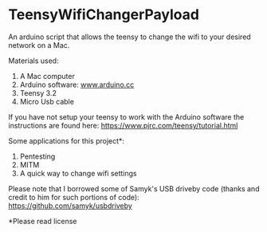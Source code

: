 # TeensyWifiChangerPayload
An arduino script that allows the teensy to change the wifi to your desired network on a Mac. 

Materials used:
1. A Mac computer
2. Arduino software: www.arduino.cc
3. Teensy 3.2
4. Micro Usb cable

If you have not setup your teensy to work with the Arduino software the instructions are found here: https://www.pjrc.com/teensy/tutorial.html

Some applications for this project*:
1. Pentesting
2. MITM
3. A quick way to change wifi settings

Please note that I borrowed some of Samyk's USB driveby code (thanks and credit to him for such portions of code): https://github.com/samyk/usbdriveby

*Please read license
